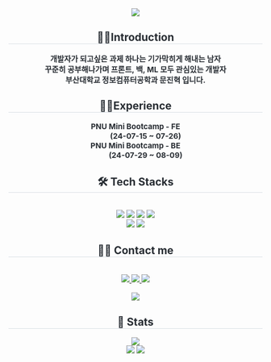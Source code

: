 <div align= "center">
    <img src="https://capsule-render.vercel.app/api?type=waving&color=gradient&height=240&text=Welcome!&animation=&fontColor=000000&fontSize=40" />
    </div>
    <div align= "center"> 
    <h2 style="border-bottom: 1px solid #d8dee4; color: #282d33;"> <div align=center> 🧑‍💻Introduction </div> </h2>  
    <div style="font-weight: 700; font-size: 15px; text-align: center; color: #282d33;"> <div align=center> 개발자가 되고싶은 과제 하나는 기가막히게 해내는 남자  </li></div></li><div align=center> 꾸준히 공부해나가며 <strong> 프론트, 백, ML </strong> 모두 관심있는 개발자  </div>
    <div align=center></div> 부산대학교 정보컴퓨터공학과 <strong> 문진혁 </strong> 입니다. <div> </div> 
    </div>
        <div align="center">
            <h2 style="border-bottom: 1px solid #d8dee4; color: #282d33;"> <div align=center> 🧑‍💻Experience </div> </h2>
            <div style="font-weight: 700; font-size: 15px; text-align: center; color: #282d33;">
                <div align=center>
                    <dl>
                        <dt>PNU Mini Bootcamp - FE</dt> <dd>(24-07-15 ~ 07-26)</dd>
                        <dt>PNU Mini Bootcamp - BE</dt> <dd>(24-07-29 ~ 08-09)</dd>
                    </dl>
                </div>
            </div>
        </div>
    <div align= "center">
    <h2 style="border-bottom: 1px solid #d8dee4; color: #282d33;"> 🛠️ Tech Stacks </h2> <br> 
    <div style="margin: 0 auto; text-align: center;" align= "center"> 
        <img src="https://img.shields.io/badge/Python-3776AB?style=for-the-badge&logo=Python&logoColor=white">
          <!-- <img src="https://img.shields.io/badge/React-61DAFB?style=for-the-badge&logo=React&logoColor=white"> -->
          <img src="https://img.shields.io/badge/Node.js-339933?style=for-the-badge&logo=Node.js&logoColor=white">
          <img src="https://img.shields.io/badge/HTML5-E34F26?style=for-the-badge&logo=HTML5&logoColor=white">
          <img src="https://img.shields.io/badge/CSS3-1572B6?style=for-the-badge&logo=CSS3&logoColor=white">
          <br/><img src="https://img.shields.io/badge/Javascript-F7DF1E?style=for-the-badge&logo=Javascript&logoColor=white">
          <img src="https://img.shields.io/badge/C-A8B9CC?style=for-the-badge&logo=C&logoColor=white">
          </div>
    </div>
    <div align= "center">
    <h2 style="border-bottom: 1px solid #d8dee4; color: #282d33;"> 🧑‍💻 Contact me </h2> <br> 
    <div align= "center"> <a href=https://wlsgur11.tistory.com/> <img src="https://img.shields.io/badge/Tistory-000000?style=for-the-badge&logo=Tistory&logoColor=white&link=https://wlsgur11.tistory.com/"> </a>
         <a href=https://www.instagram.com/wlsgur_11/> <img src="https://img.shields.io/badge/Instagram-E4405F?style=for-the-badge&logo=Instagram&logoColor=white&link=https://www.instagram.com/wlsgur_11/"> </a>
         <a href=mailto:jk2742000@gmail.com> <img src="https://img.shields.io/badge/Gmail-EA4335?style=for-the-badge&logo=Gmail&logoColor=white&link=mailto:jk2742000@gmail.com"> </a>
          </div>  <br> 
    <div align= "center"> <a href="https://hits.seeyoufarm.com"> <img src="https://hits.seeyoufarm.com/api/count/incr/badge.svg?url=https%3A%2F%2Fgithub.com%2Fwlsgur11%2F&count_bg=%23000000&title_bg=%23000000&icon=github.svg&icon_color=%23FFFFFF&title=GitHub&edge_flat=false"/></a>
       </div> 
    </div>
    <div align= "center"> 
    <h2 style="border-bottom: 1px solid #d8dee4; color: #282d33;"> 🏅 Stats </h2> <div align= "center"> 
     <img src="http://mazassumnida.wtf/api/v2/generate_badge?boj=octopus121"/>  <br>
     <img src="https://github-readme-stats.vercel.app/api?username=wlsgur11&bg_color=180,00000000,&title_color=000000&text_color=000000"
         /> <img src="https://github-readme-stats.vercel.app/api/top-langs/?username=wlsgur11&layout=compact&bg_color=180,00000000,&title_color=000000&text_color=000000"
           /> </div> 
    </div>


    

